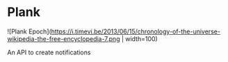 # Plank

![Plank Epoch](https://i.timevi.be/2013/06/15/chronology-of-the-universe-wikipedia-the-free-encyclopedia-7.png | width=100)

An API to create notifications
